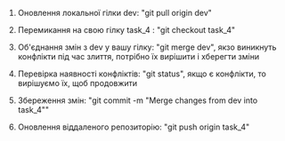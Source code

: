 1. Оновлення локальної гілки dev: "git pull origin dev"

2. Перемикання на свою гілку task_4 : "git checkout task_4"

3. Об'єднання змін з dev у вашу гілку: "git merge dev", якзо виникнуть конфлікти під час злиття, потрібно їх вирішити і хберегти зміни

4. Перевірка наявності конфліктів: "git status", якщо є конфлікти, то вирішуємо їх, щоб продовжити

5. Збереження змін: "git commit -m "Merge changes from dev into task_4""

6. Оновлення віддаленого репозиторію: "git push origin task_4"
